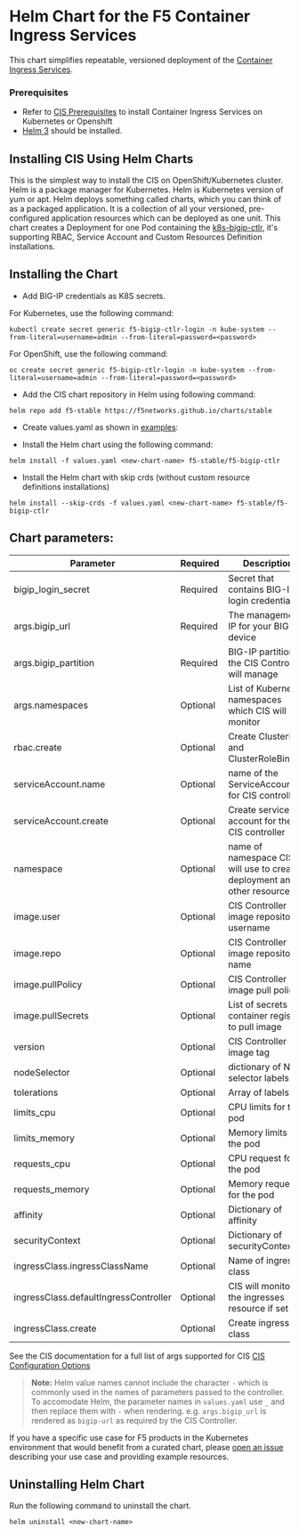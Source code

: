 # Helm Chart for the F5 Container Ingress Services

This chart simplifies repeatable, versioned deployment of the [Container Ingress Services](https://clouddocs.f5.com/containers/latest/).

### Prerequisites
- Refer to [CIS Prerequisites](https://clouddocs.f5.com/containers/latest/userguide/cis-helm.html#prerequisites) to install Container Ingress Services on Kubernetes or Openshift
- [Helm 3](https://helm.sh/docs/intro/) should be installed.


## Installing CIS Using Helm Charts

This is the simplest way to install the CIS on OpenShift/Kubernetes cluster. Helm is a package manager for Kubernetes. Helm is Kubernetes version of yum or apt. Helm deploys something called charts, which you can think of as a packaged application. It is a collection of all your versioned, pre-configured application resources which can be deployed as one unit. This chart creates a Deployment for one Pod containing the [k8s-bigip-ctlr](https://clouddocs.f5.com/containers/latest/), it's supporting RBAC, Service Account and Custom Resources Definition installations.

## Installing the Chart

- Add BIG-IP credentials as K8S secrets.

For Kubernetes, use the following command:

```kubectl create secret generic f5-bigip-ctlr-login -n kube-system --from-literal=username=admin --from-literal=password=<password>```
    
For OpenShift, use the following command:

```oc create secret generic f5-bigip-ctlr-login -n kube-system --from-literal=username=admin --from-literal=password=<password>```
    
- Add the CIS chart repository in Helm using following command:

```helm repo add f5-stable https://f5networks.github.io/charts/stable```
    
- Create values.yaml as shown in [examples](https://github.com/F5Networks/charts/tree/master/example_values/f5-bigip-ctlr):

- Install the Helm chart using the following command:
  
```helm install -f values.yaml <new-chart-name> f5-stable/f5-bigip-ctlr```

- Install the Helm chart with skip crds (without custom resource definitions installations)

```helm install --skip-crds -f values.yaml <new-chart-name> f5-stable/f5-bigip-ctlr```
    
## Chart parameters:

Parameter | Required | Description | Default    
----------|-------------|-------------|--------
bigip_login_secret | Required |  Secret that contains BIG-IP login credentials | f5-bigip-ctlr-login
args.bigip_url | Required | The management IP for your BIG-IP device | **Required**, no default
args.bigip_partition | Required | BIG-IP partition the CIS Controller will manage | f5-bigip-ctlr
args.namespaces | Optional | List of Kubernetes namespaces which CIS will monitor | empty
rbac.create | Optional | Create ClusterRole and ClusterRoleBinding | true
serviceAccount.name | Optional | name of the ServiceAccount for CIS controller | f5-bigip-ctlr-serviceaccount
serviceAccount.create | Optional | Create service account for the CIS controller | true
namespace | Optional | name of namespace CIS will use to create deployment and other resources | kube-system
image.user | Optional | CIS Controller image repository username | f5networks
image.repo | Optional | CIS Controller image repository name | k8s-bigip-ctlr
image.pullPolicy | Optional | CIS Controller image pull policy | Always
image.pullSecrets | Optional | List of secrets of container registry to pull image | empty
version | Optional | CIS Controller image tag | latest
nodeSelector | Optional | dictionary of Node selector labels | empty
tolerations | Optional | Array of labels | empty
limits_cpu | Optional | CPU limits for the pod | 100m
limits_memory | Optional | Memory limits for the pod | 512Mi
requests_cpu | Optional | CPU request for the pod | 100m
requests_memory | Optional | Memory request for the pod | 512Mi
affinity | Optional | Dictionary of affinity | empty
securityContext | Optional | Dictionary of securityContext | empty
ingressClass.ingressClassName | Optional | Name of ingress class | f5
ingressClass.defaultIngressController | Optional | CIS will monitor all the ingresses resource if set true | false
ingressClass.create | Optional | Create ingress class | true






See the CIS documentation for a full list of args supported for CIS [CIS Configuration Options](https://clouddocs.f5.com/containers/latest/userguide/config-parameters.html)

> **Note:** Helm value names cannot include the character `-` which is commonly used in the names of parameters passed to the controller. To accomodate Helm, the parameter names in `values.yaml` use `_` and then replace them with `-` when rendering.
> e.g. `args.bigip_url` is rendered as `bigip-url` as required by the CIS Controller.


If you have a specific use case for F5 products in the Kubernetes environment that would benefit from a curated chart, please [open an issue](https://github.com/F5Networks/charts/issues) describing your use case and providing example resources.

## Uninstalling Helm Chart

Run the following command to uninstall the chart.

```helm uninstall <new-chart-name>```

